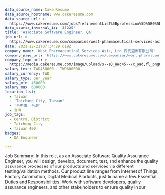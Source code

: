 ```yaml
---
data_source_name: Cake Resume
data_source_hostname: www.cakeresume.com
data_source_url: >-
  https://www.cakeresume.com/jobs?refinementList%5Bprofession%5D%5B0%5D=engineering_qa-engineer&refinementList%5Bsalary_type%5D=per_month&refinementList%5Bsalary_currency%5D=TWD&range%5Bsalary_range%5D%5Bmax%5D=600000
data_source_internal_id: '35225'
title: 'Associate Software Engineer, QA'
job_url: >-
  https://www.cakeresume.com/companies/west-pharmaceutical-services-asia-ltd_/jobs/associate-software-engineer-qa
date: 2021-12-21T07:34:29.619Z
company_name: 'West Pharmaceutical Services Asia, Ltd_西氏亞洲有限公司'
company_page_url: 'https://www.cakeresume.com/companies/west-pharmaceutical-services-asia-ltd_'
company_logo_url: >-
  https://media.cakeresume.com/image/upload/s--zQ_HWc45--/c_pad,fl_png8,h_200,w_200/v1619171261/gkbfvipbcvnawaeh2biw.png
salary_text: TWD450000 - TWD600000
salary_currency: TWD
salary_type: per_year
salary_min: 450000
salary_max: 600000
location_list:
  - Taiwan
  - 'Taichung City, Taiwan'
  - '台中市, 台灣'
  - 台灣
job_tags:
  - Central District
  - Taichung City
  - Taiwan 400
badges:
  - QA Engineer

---
```


Job Summary: In this role, as an Associate Software Quality Assurance Engineer, you will design, develop, document, test, and enhance the quality assurance processes of our products and services via different testing/validation methods. Our product line ranges from Internet of Things, Factory Automation, Digital Medical Products, just to name a few. Essential Duties and Responsibilities: Work with software developers, quality assurance engineers, and other stake holders to ensure quality in our 